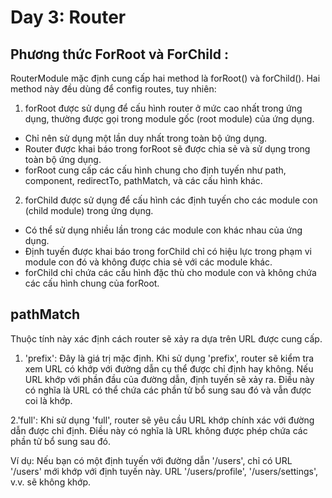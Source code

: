 # Day 3: Router
## Phương thức ForRoot và ForChild :
RouterModule mặc định cung cấp hai method là forRoot() và forChild(). Hai method này đều dùng để config routes, tuy nhiên:

1. forRoot được sử dụng để cấu hình router ở mức cao nhất trong ứng dụng, thường được gọi trong module gốc (root module) của ứng dụng.
 - Chỉ nên sử dụng một lần duy nhất trong toàn bộ ứng dụng.
 - Router được khai báo trong forRoot sẽ được chia sẻ và sử dụng trong toàn bộ ứng dụng.
 - forRoot cung cấp các cấu hình chung cho định tuyến như path, component, redirectTo, pathMatch, và các cấu hình khác.

2. forChild được sử dụng để cấu hình các định tuyến cho các module con (child module) trong ứng dụng.
 - Có thể sử dụng nhiều lần trong các module con khác nhau của ứng dụng.
 - Định tuyến được khai báo trong forChild chỉ có hiệu lực trong phạm vi module con đó và không được chia sẻ với các module khác.
 - forChild chỉ chứa các cấu hình đặc thù cho module con và không chứa các cấu hình chung của forRoot.
## pathMatch 
 Thuộc tính này xác định cách router sẽ xảy ra dựa trên URL được cung cấp.
 1. 'prefix': Đây là giá trị mặc định. Khi sử dụng 'prefix', router sẽ kiểm tra xem URL có khớp với đường dẫn cụ thể được chỉ định hay không. Nếu URL khớp với phần đầu của đường dẫn, định tuyến sẽ xảy ra. Điều này có nghĩa là URL có thể chứa các phần tử bổ sung sau đó và vẫn được coi là khớp.

 2.'full': Khi sử dụng 'full', router sẽ yêu cầu URL khớp chính xác với đường dẫn được chỉ định. Điều này có nghĩa là URL không được phép chứa các phần tử bổ sung sau đó.

Ví dụ: Nếu bạn có một định tuyến với đường dẫn '/users', chỉ có URL '/users' mới khớp với định tuyến này. URL '/users/profile', '/users/settings', v.v. sẽ không khớp.
